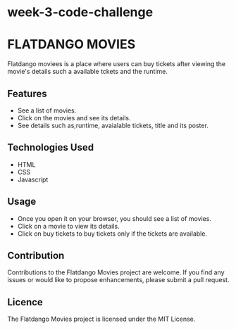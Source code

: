 # week-3-code-challenge
# FLATDANGO MOVIES
Flatdango moviees is a place where users can buy tickets after viewing the movie's details such a available tckets and the runtime.

## Features
* See a list of movies.
* Click on the movies and see its details.
*  See details such as;runtime, avaialable tickets, title and its poster.


## Technologies Used
* HTML
* CSS
* Javascript

## Usage
* Once you open it on your browser, you should see a list of movies.
* Click on a movie to view its details.
* Click on buy tickets to buy tickets only if the tickets are available.

## Contribution
Contributions to the Flatdango Movies project are welcome. If you find any issues or would like to propose enhancements, please submit a pull request.
## Licence
The Flatdango Movies project is licensed under the MIT License.

